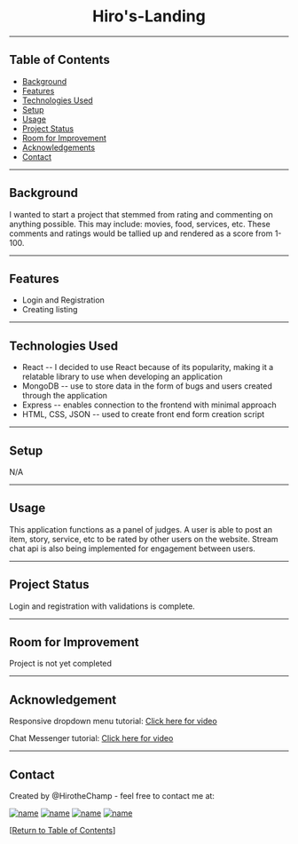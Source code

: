 <h1 align="center">Hiro's-Landing</h1>




<hr></hr>




## Table of Contents
* [Background](#background)
* [Features](#features)
* [Technologies Used](#technologies-used)
* [Setup](#setup)
* [Usage](#usage)
* [Project Status](#project-status)
* [Room for Improvement](#room-for-improvement)
* [Acknowledgements](#acknowledgements)
* [Contact](#contact)

<hr></hr>

## Background

I wanted to start a project that stemmed from rating and commenting on anything possible. This may include: movies, food, services, etc. These comments and ratings would be tallied up and rendered as a score from 1-100.


<hr></hr>

## Features

* Login and Registration
* Creating listing



<hr></hr>

## Technologies Used

* React -- I decided to use React because of its popularity, making it a relatable library to use when developing an application
* MongoDB -- use to store data in the form of bugs and users created through the application
* Express -- enables connection to the frontend with minimal approach
* HTML, CSS, JSON -- used to create front end form creation script




<hr></hr>





## Setup

N/A

<hr></hr>

## Usage

This application functions as a panel of judges. A user is able to post an item, story, service, etc to be rated by other users on the website.
Stream chat api is also being implemented for engagement between users.



<hr></hr>

## Project Status

Login and registration with validations is complete.

<hr></hr>

## Room for Improvement

Project is not yet completed


<hr></hr>

## Acknowledgement

Responsive dropdown menu tutorial:
[Click here for video](https://www.youtube.com/watch?v=ES8vJcUqE7s&list=LL&index=2&t=577s)

Chat Messenger tutorial:
[Click here for video](https://www.youtube.com/watch?v=MJzbJQLGehs&t=1276s)


<hr></hr>

## Contact

Created by @HirotheChamp - feel free to contact me at:

[![name](	https://img.shields.io/badge/LinkedIn-0077B5?style=for-the-badge&logo=linkedin&logoColor=white)](https://www.linkedin.com/in/kyle-hiroshi-young/)
[![name](	https://img.shields.io/badge/Facebook-1877F2?style=for-the-badge&logo=facebook&logoColor=white)](https://www.facebook.com/KyleYoungins)
[![name](	https://img.shields.io/badge/Instagram-E4405F?style=for-the-badge&logo=instagram&logoColor=white)](https://www.instagram.com/hirothechamp/)
[![name](https://img.shields.io/badge/Gmail-D14836?style=for-the-badge&logo=gmail&logoColor=white)](mailto:kyleyoungins94@gmail.com)

[[Return to Table of Contents](#Table-of-Contents)]
